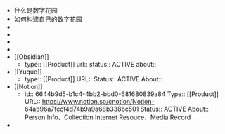 - 什么是数字花园
- 如何构建自己的数字花园
-
-
-
-
- [[Obsidian]]
	- type:: [[Product]] 
	  url:: 
	  status:: ACTIVE
	  about::
- [[Yuque]]
	- type:: [[Product]] 
	  URL:: 
	  Status:: ACTIVE
	  About::
- [[Notion]]
	- id:: 6644b9d5-b1c4-4bb2-bbd0-681680839a84
	  Type:: [[Product]]
	  URL:: https://www.notion.so/cnotion/Notion-64ab96a7fccf4d74b9a9a68b338bc501
	  Status::  ACTIVE
	  About:: Person Info、Collection Internet Resouce、Media Record
-